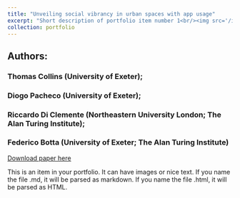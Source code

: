 ```yaml
---
title: "Unveiling social vibrancy in urban spaces with app usage"
excerpt: "Short description of portfolio item number 1<br/><img src='/images/500x300.png'>"
collection: portfolio
---
```


## Authors:
### Thomas Collins (University of Exeter);
### Diogo Pacheco (University of Exeter);
### Riccardo Di Clemente (Northeastern University London; The Alan Turing Institute);
### Federico Botta (University of Exeter; The Alan Turing Institute)

[Download paper here](https://netmob.org/www23/book_of_abstract/book_of_abstract.pdf)

This is an item in your portfolio. It can have images or nice text. If you name the file .md, it will be parsed as markdown. If you name the file .html, it will be parsed as HTML. 
